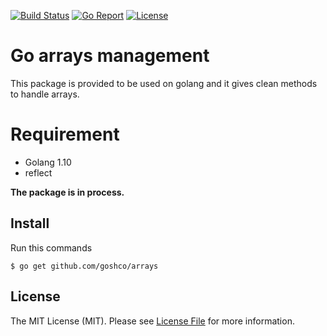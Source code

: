 [![Build Status](https://circleci.com/gh/goshco/arrays.svg?&style=shield)](https://circleci.com/gh/goshco/arrays)
[![Go Report](https://goreportcard.com/badge/github.com/goshco/arrays)](https://goreportcard.com/report/github.com/goshco/arrays)
[![License](https://img.shields.io/:license-mit-blue.svg?style=flat-square)](#license)

# Go arrays management

This package is provided to be used on golang and it gives clean methods to handle arrays.

# Requirement
* Golang 1.10
* reflect

**The package is in process.**

## Install
Run this commands

    $ go get github.com/goshco/arrays

## License
The MIT License (MIT). Please see [License File](LICENSE.md) for more information.